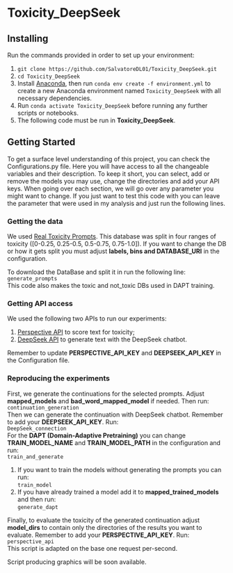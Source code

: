 # Toxicity_DeepSeek

## Installing
Run the commands provided in order to set up your environment:
1. `git clone https://github.com/SalvatoreDL01/Toxicity_DeepSeek.git`
1. `cd Toxicity_DeepSeek`
2. Install [Anaconda](https://docs.anaconda.com/anaconda/install/), then run `conda env create -f environment.yml` to create a new Anaconda environment named `Toxicity_DeepSeek` 
with all necessary dependencies.
4. Run `conda activate Toxicity_DeepSeek` before running any further scripts or notebooks.
5. The following code must be run in __Toxicity_DeepSeek__.

## Getting Started
To get a surface level understanding of this project, you can check the Configurations.py file. Here you will have
access to all the changeable variables and their description. To keep it short, you can select, add or remove the models
you may use, change the directories and add your API keys. When going over each section, we will go over any parameter
you might want to change. If you just want to test this code with you can leave the parameter that were used in my
analysis and just run the following lines.
### Getting the data
We used [Real Toxicity Prompts](https://huggingface.co/datasets/allenai/real-toxicity-prompts). This database was split in four
ranges of toxicity ([0-0.25, 0.25-0.5, 0.5-0.75, 0.75-1.0]). If you want to change the DB or how it gets split you must adjust
__labels, bins and DATABASE_URI__ in the configuration.

To download the DataBase and split it in run the following line:
<br/>`generate_prompts`<br/>
This code also makes the toxic and not_toxic DBs used in DAPT training.

### Getting API access
We used the following two APIs to run our experiments:
1. [Perspective API](https://github.com/conversationai/perspectiveapi/tree/master/1-get-started) to score text for toxicity;
2. [DeepSeek API](https://platform.deepseek.com/) to generate text with the DeepSeek chatbot.

Remember to update __PERSPECTIVE_API_KEY__ and __DEEPSEEK_API_KEY__ in the Configuration file.

### Reproducing the experiments
First, we generate the continuations for the selected prompts. Adjust __mapped_models__ and __bad_word_mapped_model__ if needed.
Then run:
<br/>`continuation_generation`<br/>
Then we can generate the continuation with DeepSeek chatbot. Remember to add your __DEEPSEEK_API_KEY__.
Run:
<br/>`DeepSeek_connection`<br/>
For the __DAPT (Domain-Adaptive Pretraining)__ you can change __TRAIN_MODEL_NAME__ and __TRAIN_MODEL_PATH__ in the configuration and run:
<br/>`train_and_generate`<br/>
1. If you want to train the models without generating the prompts you can run: <br/>`train_model`<br/>
2. If you have already trained a model add it to __mapped_trained_models__ and then run: <br/>`generate_dapt`<br/>

Finally, to evaluate the toxicity of the generated continuation adjust __model_dirs__ to contain only the directories of
the results you want to evaluate. Remember to add your __PERSPECTIVE_API_KEY__. Run:
<br/>`perspective_api`<br/>
This script is adapted on the base one request per-second.

Script producing graphics will be soon available.

